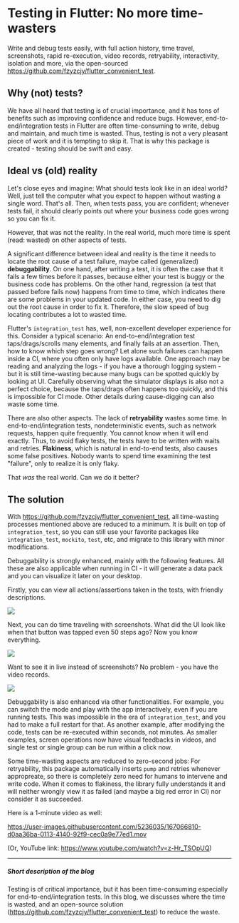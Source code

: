 # Testing in Flutter: No more time-wasters

Write and debug tests easily, with full action history, time travel, screenshots, rapid re-execution, video records, retryability, interactivity, isolation and more, via the open-sourced https://github.com/fzyzcjy/flutter_convenient_test.

## Why (not) tests?

We have all heard that testing is of crucial importance, and it has tons of benefits such as improving confidence and reduce bugs. However, end-to-end/integration tests in Flutter are often time-consuming to write, debug and maintain, and much time is wasted. Thus, testing is not a very pleasant piece of work and it is tempting to skip it. That is why this package is created - testing should be swift and easy.

## Ideal vs (old) reality

Let's close eyes and imagine: What should tests look like in an ideal world? Well, just tell the computer what you expect to happen without wasting a single word. That's all. Then, when tests pass, you are confident; whenever tests fail, it should clearly points out where your business code goes wrong so you can fix it.

However, that was not the reality. In the real world, much more time is spent (read: wasted) on other aspects of tests.

A significant difference between ideal and reality is the time it needs to locate the root cause of a test failure, maybe called (generalized) **debuggability**. On one hand, after writing a test, it is often the case that it fails a few times before it passes, because either your test is buggy or the business code has problems. On the other hand, regression (a test that passed before fails now) happens from time to time, which indicates there are some problems in your updated code. In either case, you need to dig out the root cause in order to fix it. Therefore, the slow speed of bug locating contributes a lot to wasted time.

Flutter's `integration_test` has, well, non-excellent developer experience for this. Consider a typical scenario: An end-to-end/integration test taps/drags/scrolls many elements, and finally fails at an assertion. Then, how to know which step goes wrong? Let alone such failures can happen inside a CI, where you often only have logs available. One approach may be reading and analyzing the logs - if you have a thorough logging system - but it is still time-wasting because many bugs can be spotted quickly by looking at UI. Carefully observing what the simulator displays is also not a perfect choice, because the taps/drags often happens too quickly, and this is impossible for CI mode. Other details during cause-digging can also waste some time.

There are also other aspects. The lack of **retryability** wastes some time. In end-to-end/integration tests, nondeterministic events, such as network requests, happen quite frequently. You cannot know when it will end exactly. Thus, to avoid flaky tests, the tests have to be written with waits and retries. **Flakiness**, which is natural in end-to-end tests, also causes some false positives. Nobody wants to spend time examining the test "failure", only to realize it is only flaky.

That *was* the real world. Can we do it better?

## The solution

With https://github.com/fzyzcjy/flutter_convenient_test, all time-wasting processes mentioned above are reduced to a minimum. It is built on top of `integration_test`, so you can still use your favorite packages like `integration_test`, `mockito`, `test`, etc, and migrate to this library with minor modifications.

Debuggability is strongly enhanced, mainly with the following features. All these are also applicable when running in CI - it will generate a data pack and you can visualize it later on your desktop.

Firstly, you can view all actions/assertions taken in the tests, with friendly descriptions.

![](https://raw.githubusercontent.com/fzyzcjy/flutter_convenient_test/master/doc/gif/a_action_history.gif)

Next, you can do time traveling with screenshots. What did the UI look like when that button was tapped even 50 steps ago? Now you know everything.

![](https://raw.githubusercontent.com/fzyzcjy/flutter_convenient_test/master/doc/gif/b_time_travel_screenshot.gif)

Want to see it in live instead of screenshots? No problem - you have the video records.

![](https://raw.githubusercontent.com/fzyzcjy/flutter_convenient_test/master/doc/gif/d_video_record.gif)

Debuggability is also enhanced via other functionalities. For example, you can switch the mode and play with the app interactively, even if you are running tests. This was impossible in the era of `integration_test`, and you had to make a full restart for that. As another example, after modifying the code, tests can be re-executed within seconds, not minutes. As smaller examples, screen operations now have visual feedbacks in videos, and single test or single group can be run within a click now.

Some time-wasting aspects are reduced to zero-second jobs: For retryability, this package automatically inserts `pump` and retries whenever appropreate, so there is completely zero need for humans to intervene and write code. When it comes to flakiness, the library fully understands it and will neither wrongly view it as failed (and maybe a big red error in CI) nor consider it as succeeded.



Here is a 1-minute video as well:

https://user-images.githubusercontent.com/5236035/167066810-d0aa36ba-0113-4140-92f9-cec0a9e77ed1.mov

(Or, YouTube link: https://www.youtube.com/watch?v=z-Hr_TSOpUQ)



---



##### Short description of the blog

Testing is of critical importance, but it has been time-consuming especially for end-to-end/integration tests. In this blog, we discusses where the time is wasted, and an open-source solution (https://github.com/fzyzcjy/flutter_convenient_test) to reduce the waste.